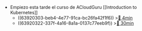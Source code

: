 - Empiezo esta tarde el curso de ACloudGuru [[Introduction to Kubernetes]]
	- ((63920303-beb4-4e77-91ca-bc26fa42f1f6)) >[🍅 4min](#agenda-pomo://?t=p-1670513852770-230)
	- ((63920322-337f-4a16-8a1a-0137c77eeb9f)) >[🍅 30min](#agenda-pomo://?t=f-1670514144139-1800)